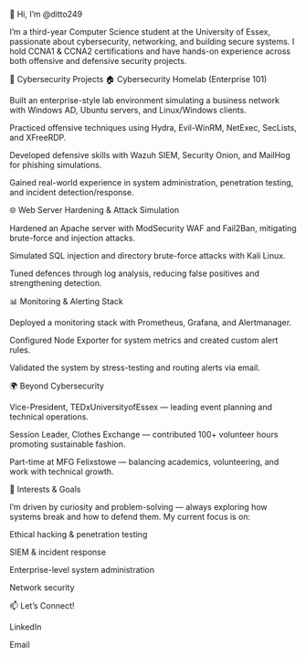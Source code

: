 👋 Hi, I’m @ditto249

I’m a third-year Computer Science student at the University of Essex, passionate about cybersecurity, networking, and building secure systems. I hold CCNA1 & CCNA2 certifications and have hands-on experience across both offensive and defensive security projects.

🔐 Cybersecurity Projects
🏠 Cybersecurity Homelab (Enterprise 101)

Built an enterprise-style lab environment simulating a business network with Windows AD, Ubuntu servers, and Linux/Windows clients.

Practiced offensive techniques using Hydra, Evil-WinRM, NetExec, SecLists, and XFreeRDP.

Developed defensive skills with Wazuh SIEM, Security Onion, and MailHog for phishing simulations.

Gained real-world experience in system administration, penetration testing, and incident detection/response.

🌐 Web Server Hardening & Attack Simulation

Hardened an Apache server with ModSecurity WAF and Fail2Ban, mitigating brute-force and injection attacks.

Simulated SQL injection and directory brute-force attacks with Kali Linux.

Tuned defences through log analysis, reducing false positives and strengthening detection.

📊 Monitoring & Alerting Stack

Deployed a monitoring stack with Prometheus, Grafana, and Alertmanager.

Configured Node Exporter for system metrics and created custom alert rules.

Validated the system by stress-testing and routing alerts via email.

🌍 Beyond Cybersecurity

Vice-President, TEDxUniversityofEssex — leading event planning and technical operations.

Session Leader, Clothes Exchange — contributed 100+ volunteer hours promoting sustainable fashion.

Part-time at MFG Felixstowe — balancing academics, volunteering, and work with technical growth.

🚀 Interests & Goals

I’m driven by curiosity and problem-solving — always exploring how systems break and how to defend them.
My current focus is on:

Ethical hacking & penetration testing

SIEM & incident response

Enterprise-level system administration

Network security

📫 Let’s Connect!

LinkedIn

Email

<!---
ditto249/ditto249 is a ✨ special ✨ repository because its `README.md` (this file) appears on your GitHub profile.
You can click the Preview link to take a look at your changes.
--->
